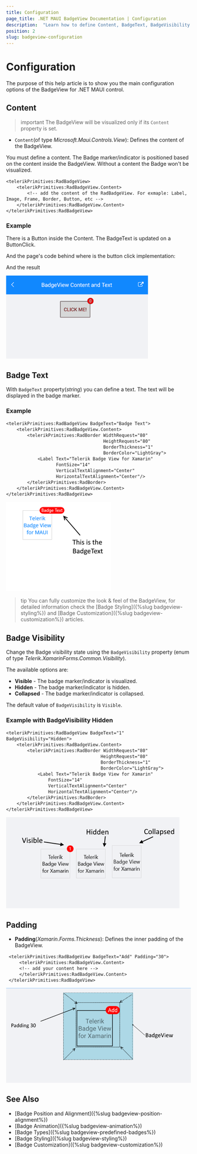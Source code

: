 ```yaml
---
title: Configuration
page_title: .NET MAUI BadgeView Documentation | Configuration
description:  "Learn how to define Content, BadgeText, BadgeVisibility and Padding for the Telerik UI for .NET MAUI BadgeView."
position: 2
slug: badgeview-configuration
---
```


# Configuration

The purpose of this help article is to show you the main configuration options of the BadgeView for .NET MAUI control.

## Content

>important The BadgeView will be visualized only if its `Content` property is set. 

* `Content`(of type *Microsoft.Maui.Controls.View*): Defines the content of the BadgeView.

You must define a content. The Badge marker/indicator is positioned based on the content inside the BadgeView. Without a content the Badge won't be visualized.

```XAML
<telerikPrimitives:RadBadgeView>
    <telerikPrimitives:RadBadgeView.Content>
        <!-- add the content of the RadBadgeView. For exmaple: Label, Image, Frame, Border, Button, etc -->
    </telerikPrimitives:RadBadgeView.Content>
</telerikPrimitives:RadBadgeView>
```

### Example

There is a Button inside the Content. The BadgeText is updated on a ButtonClick.  

<snippet id='badgeview-content'/>

And the page's code behind where is the button click implementation:

<snippet id='badgeview-content-code-behind'/>

And the result

![BadgeView Badge Content](images/badgeview-content-text.gif)

## Badge Text

With `BadgeText` property(*string*) you can define a text. The text will be displayed in the badge marker. 

### Example

```XAML
<telerikPrimitives:RadBadgeView BadgeText="Badge Text">
    <telerikPrimitives:RadBadgeView.Content>
        <telerikPrimitives:RadBorder WidthRequest="80"
                                     HeightRequest="80"
                                     BorderThickness="1"
                                     BorderColor="LightGray">
            <Label Text="Telerik Badge View for Xamarin" 
                   FontSize="14"
                   VerticalTextAlignment="Center"
                   HorizontalTextAlignment="Center"/>
        </telerikPrimitives:RadBorder>
    </telerikPrimitives:RadBadgeView.Content>
</telerikPrimitives:RadBadgeView>
```

![BadgeView Badge Text](images/badgeview-badgetext.png)

>tip You can fully customize the look &amp; feel of the BadgeView, for detailed information check the [Badge Styling]({%slug badgeview-styling%}) and [Badge Customization]({%slug badgeview-customization%}) articles.

## Badge Visibility

Change the Badge visibility state using the `BadgeVisibility` property (enum of type *Telerik.XamarinForms.Common.Visibility*).

The available options are:

* **Visible** - The badge marker/indicator is visualized.
* **Hidden** - The badge marker/indicator is hidden.
* **Collapsed** - The badge marker/indicator is collapsed.

The default value of `BadgeVisibility` is `Visible`.

### Example with BadgeVisibility Hidden

```XAML
<telerikPrimitives:RadBadgeView BadgeText="1" BadgeVisibility="Hidden">
    <telerikPrimitives:RadBadgeView.Content>
        <telerikPrimitives:RadBorder WidthRequest="80"
                                    HeightRequest="80"
                                    BorderThickness="1"
                                    BorderColor="LightGray">
            <Label Text="Telerik Badge View for Xamarin" 
                FontSize="14"
                VerticalTextAlignment="Center"
                HorizontalTextAlignment="Center"/>
        </telerikPrimitives:RadBorder>
    </telerikPrimitives:RadBadgeView.Content>
</telerikPrimitives:RadBadgeView>
```

![BadgeView Badge Visibility](images/badgeview-badge-visibility.png)


## Padding

* **Padding**(*Xamarin.Forms.Thickness*): Defines the inner padding of the BadgeView.

```XAML
 <telerikPrimitives:RadBadgeView BadgeText="Add" Padding="30">
	 <telerikPrimitives:RadBadgeView.Content>
	 <!-- add your content here -->
	 </telerikPrimitives:RadBadgeView.Content>
 </telerikPrimitives:RadBadgeView>
```

![BadgeView Padding](images/badgeview-padding.png)

## See Also

- [Badge Position and Alignment]({%slug badgeview-position-alignment%})
- [Badge Animation]({%slug badgeview-animation%})
- [Badge Types]({%slug badgeview-predefined-badges%})
- [Badge Styling]({%slug badgeview-styling%})
- [Badge Customization]({%slug badgeview-customization%})
